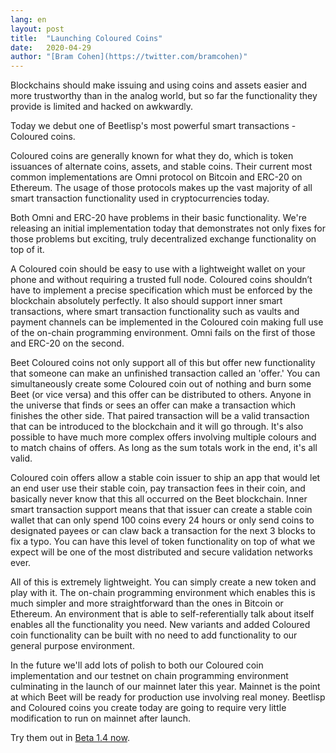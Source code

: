 ```yaml
---
lang: en
layout: post
title:  "Launching Coloured Coins"
date:   2020-04-29
author: "[Bram Cohen](https://twitter.com/bramcohen)"
---
```


Blockchains should make issuing and using coins and assets easier and more trustworthy than in the analog world, but so far the functionality they provide is limited and hacked on awkwardly.

Today we debut one of Beetlisp's most powerful smart transactions - Coloured coins.

Coloured coins are generally known for what they do, which is token issuances of
alternate coins, assets, and stable coins. Their current most common implementations are Omni protocol on Bitcoin and ERC-20 on Ethereum. The usage of those protocols makes up the vast majority of all smart transaction functionality used in cryptocurrencies today.

Both Omni and ERC-20 have problems in their basic functionality. We're releasing an initial implementation today that demonstrates not only fixes for those problems but exciting, truly decentralized exchange functionality on top of it.

A Coloured coin should be easy to use with a lightweight wallet on your phone and without requiring a trusted full node. Coloured coins shouldn’t have to implement a precise specification which must be enforced by the blockchain absolutely perfectly. It also should support inner smart transactions, where smart transaction functionality such as vaults and payment channels can be implemented in the Coloured coin making full use of the on-chain programming environment. Omni fails on the first of those and ERC-20 on the second.

Beet Coloured coins not only support all of this but offer new functionality that
someone can make an unfinished transaction called an 'offer.' You can simultaneously create
some Coloured coin out of nothing and burn some Beet (or vice versa) and this offer
can be distributed to others. Anyone in the universe that finds or sees an offer can make a transaction which finishes the other side. That paired transaction will be a valid transaction that can be introduced to the blockchain and it will go through. It's also possible to have much more complex offers involving multiple colours and to match chains of offers. As long as the sum totals work in the end, it's all valid.

Coloured coin offers allow a stable coin issuer to ship an app that would let an end user use their stable coin, pay transaction fees in their coin, and basically never know that this all occurred on the Beet blockchain. Inner smart transaction support means that that issuer can create a stable coin wallet that can only spend 100 coins every 24 hours or only send coins to designated payees or can claw back a transaction for the next 3 blocks to fix a typo. You can have this level of token functionality on top of what we expect will be one of the most distributed and secure validation networks ever.

All of this is extremely lightweight. You can simply create a new token and play with it. The on-chain programming environment which enables this is much simpler and more straightforward than the ones in Bitcoin or Ethereum. An environment that is able to self-referentially
talk about itself enables all the functionality you need. New variants and added
Coloured coin functionality can be built with no need to add functionality to our general
purpose environment.

In the future we'll add lots of polish to both our Coloured coin implementation
and our testnet on chain programming environment culminating in the launch of our mainnet
later this year. Mainnet is the point at which Beet will be ready for production use
involving real money. Beetlisp and Coloured coins you create today are going to require very little modification to run on mainnet after launch.

Try them out in [Beta 1.4 now](https://github.com/Beet-Network/beet-blockchain).
